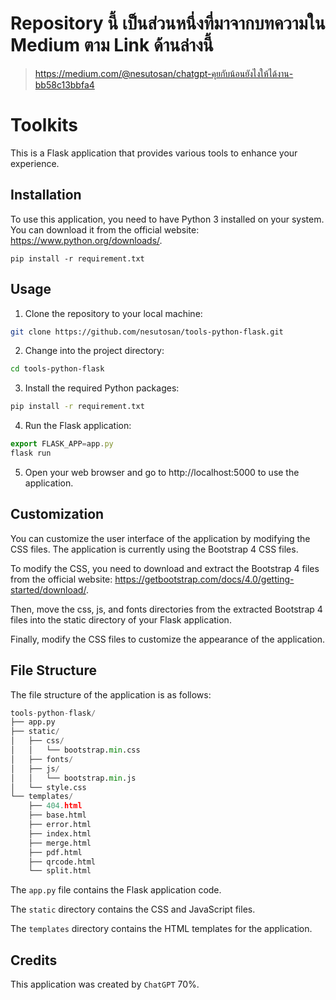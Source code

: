 # Repository นี้ เป็นส่วนหนึ่งที่มาจากบทความใน Medium ตาม Link ด้านล่างนี้
> https://medium.com/@nesutosan/chatgpt-คุยกับน้อนยังไงให้ได้งาน-bb58c13bbfa4

# Toolkits

This is a Flask application that provides various tools to enhance your experience.

## Installation

To use this application, you need to have Python 3 installed on your system. You can download it from the official website: https://www.python.org/downloads/.

```
pip install -r requirement.txt
```

## Usage

1. Clone the repository to your local machine:

```bash
git clone https://github.com/nesutosan/tools-python-flask.git
```

2. Change into the project directory:

```bash
cd tools-python-flask
```

3. Install the required Python packages:

```bash
pip install -r requirement.txt
```

4. Run the Flask application:

```javascript
export FLASK_APP=app.py
flask run
```

5. Open your web browser and go to http://localhost:5000 to use the application.

## Customization

You can customize the user interface of the application by modifying the CSS files. The application is currently using the Bootstrap 4 CSS files.

To modify the CSS, you need to download and extract the Bootstrap 4 files from the official website: https://getbootstrap.com/docs/4.0/getting-started/download/.

Then, move the css, js, and fonts directories from the extracted Bootstrap 4 files into the static directory of your Flask application.

Finally, modify the CSS files to customize the appearance of the application.

## File Structure

The file structure of the application is as follows:

```python
tools-python-flask/
├── app.py
├── static/
│   ├── css/
│   │   └── bootstrap.min.css
│   ├── fonts/
│   ├── js/
│   │   └── bootstrap.min.js
│   └── style.css
└── templates/
    ├── 404.html
    ├── base.html
    ├── error.html
    ├── index.html
    ├── merge.html
    ├── pdf.html
    ├── qrcode.html
    └── split.html
```

The `app.py` file contains the Flask application code.

The `static` directory contains the CSS and JavaScript files.

The `templates` directory contains the HTML templates for the application.

## Credits

This application was created by `ChatGPT` 70%.
